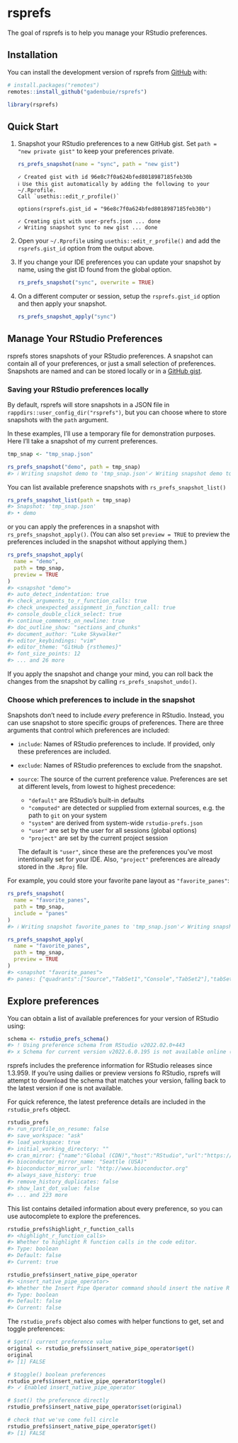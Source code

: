 
<!-- README.md is generated from README.Rmd. Please edit that file -->

# rsprefs

<!-- badges: start -->
<!-- badges: end -->

The goal of rsprefs is to help you manage your RStudio preferences.

## Installation

You can install the development version of rsprefs from
[GitHub](https://github.com/) with:

``` r
# install.packages("remotes")
remotes::install_github("gadenbuie/rsprefs")
```

``` r
library(rsprefs)
```

## Quick Start

1.  Snapshot your RStudio preferences to a new GitHub gist. Set
    `path = "new private gist"` to keep your preferences private.

    ``` r
    rs_prefs_snapshot(name = "sync", path = "new gist")
    ```

        ✓ Created gist with id 96e8c7f0a624bfed8018987185feb30b
        ℹ Use this gist automatically by adding the following to your ~/.Rprofile.
        Call `usethis::edit_r_profile()`     

        options(rsprefs.gist_id = "96e8c7f0a624bfed8018987185feb30b")

        ✓ Creating gist with user-prefs.json ... done
        ✓ Writing snapshot sync to new gist ... done

2.  Open your `~/.Rprofile` using `usethis::edit_r_profile()` and add
    the `rsprefs.gist_id` option from the output above.

3.  If you change your IDE preferences you can update your snapshot by
    name, using the gist ID found from the global option.

    ``` r
    rs_prefs_snapshot("sync", overwrite = TRUE)
    ```

4.  On a different computer or session, setup the `rsprefs.gist_id`
    option and then apply your snapshot.

    ``` r
    rs_prefs_snapshot_apply("sync")
    ```

## Manage Your RStudio Preferences

rsprefs stores snapshots of your RStudio preferences. A snapshot can
contain all of your preferences, or just a small selection of
preferences. Snapshots are named and can be stored locally or in a
[GitHub gist](https://gist.github.com).

### Saving your RStudio preferences locally

By default, rsprefs will store snapshots in a JSON file in
`rappdirs::user_config_dir("rsprefs")`, but you can choose where to
store snapshots with the `path` argument.

In these examples, I’ll use a temporary file for demonstration purposes.
Here I’ll take a snapshot of my current preferences.

``` r
tmp_snap <- "tmp_snap.json"

rs_prefs_snapshot("demo", path = tmp_snap)
#> ℹ Writing snapshot demo to 'tmp_snap.json'✓ Writing snapshot demo to 'tmp_snap.json' ... done
```

You can list available preference snapshots with
`rs_prefs_snapshot_list()`

``` r
rs_prefs_snapshot_list(path = tmp_snap)
#> Snapshot: 'tmp_snap.json'
#> • demo
```

or you can apply the preferences in a snapshot with
`rs_prefs_snapshot_apply()`. (You can also set `preview = TRUE` to
preview the preferences included in the snapshot without applying them.)

``` r
rs_prefs_snapshot_apply(
  name = "demo", 
  path = tmp_snap, 
  preview = TRUE
)
#> <snapshot "demo">
#> auto_detect_indentation: true
#> check_arguments_to_r_function_calls: true
#> check_unexpected_assignment_in_function_call: true
#> console_double_click_select: true
#> continue_comments_on_newline: true
#> doc_outline_show: "sections_and_chunks"
#> document_author: "Luke Skywalker"
#> editor_keybindings: "vim"
#> editor_theme: "GitHub {rsthemes}"
#> font_size_points: 12
#> ... and 26 more
```

If you apply the snapshot and change your mind, you can roll back the
changes from the snapshot by calling `rs_prefs_snapshot_undo()`.

### Choose which preferences to include in the snapshot

Snapshots don’t need to include *every* preference in RStudio. Instead,
you can use snapshot to store specific groups of preferences. There are
three arguments that control which preferences are included:

-   `include`: Names of RStudio preferences to include. If provided,
    only these preferences are included.

-   `exclude`: Names of RStudio preferences to exclude from the
    snapshot.

-   `source`: The source of the current preference value. Preferences
    are set at different levels, from lowest to highest precedence:

    -   `"default"` are RStudio’s built-in defaults
    -   `"computed"` are detected or supplied from external sources,
        e.g. the path to `git` on your system
    -   `"system"` are derived from system-wide `rstudio-prefs.json`
    -   `"user"` are set by the user for all sessions (global options)
    -   `"project"` are set by the current project session

    The default is `"user"`, since these are the preferences you’ve most
    intentionally set for your IDE. Also, `"project"` preferences are
    already stored in the `.Rproj` file.

For example, you could store your favorite pane layout as
`"favorite_panes"`:

``` r
rs_prefs_snapshot(
  name = "favorite_panes", 
  path = tmp_snap,
  include = "panes"
)
#> ℹ Writing snapshot favorite_panes to 'tmp_snap.json'✓ Writing snapshot favorite_panes to 'tmp_snap.json' ... done

rs_prefs_snapshot_apply(
  name = "favorite_panes",
  path = tmp_snap,
  preview = TRUE
)
#> <snapshot "favorite_panes">
#> panes: {"quadrants":["Source","TabSet1","Console","TabSet2"],"tabSet1":["History","Connections","Packages","Presentation"…
```

## Explore preferences

You can obtain a list of available preferences for your version of
RStudio using:

``` r
schema <- rstudio_prefs_schema()
#> ! Using preference schema from RStudio v2022.02.0+443
#> x Schema for current version v2022.6.0.195 is not available online (or is not different). 
```

rsprefs includes the preference information for RStudio releases since
1.3.959. If you’re using dailies or preview versions fo RStudio, rsprefs
will attempt to download the schema that matches your version, falling
back to the latest version if one is not available.

For quick reference, the latest preference details are included in the
`rstudio_prefs` object.

``` r
rstudio_prefs
#> run_rprofile_on_resume: false
#> save_workspace: "ask"
#> load_workspace: true
#> initial_working_directory: ""
#> cran_mirror: {"name":"Global (CDN)","host":"RStudio","url":"https://cran.rstudio.com/","repos":"","country":"us","seconda…
#> bioconductor_mirror_name: "Seattle (USA)"
#> bioconductor_mirror_url: "http://www.bioconductor.org"
#> always_save_history: true
#> remove_history_duplicates: false
#> show_last_dot_value: false
#> ... and 223 more
```

This list contains detailed information about every preference, so you
can use autocomplete to explore the preferences.

``` r
rstudio_prefs$highlight_r_function_calls
#> <highlight_r_function_calls>
#> Whether to highlight R function calls in the code editor.
#> Type: boolean
#> Default: false
#> Current: true
```

``` r
rstudio_prefs$insert_native_pipe_operator
#> <insert_native_pipe_operator>
#> Whether the Insert Pipe Operator command should insert the native R pipe operator, |>
#> Type: boolean
#> Default: false
#> Current: false
```

The `rstudio_prefs` object also comes with helper functions to get, set
and toggle preferences:

``` r
# $get() current preference value
original <- rstudio_prefs$insert_native_pipe_operator$get()
original
#> [1] FALSE

# $toggle() boolean preferences
rstudio_prefs$insert_native_pipe_operator$toggle()
#> ✓ Enabled insert_native_pipe_operator

# $set() the preference directly
rstudio_prefs$insert_native_pipe_operator$set(original)

# check that we've come full circle
rstudio_prefs$insert_native_pipe_operator$get()
#> [1] FALSE
```
